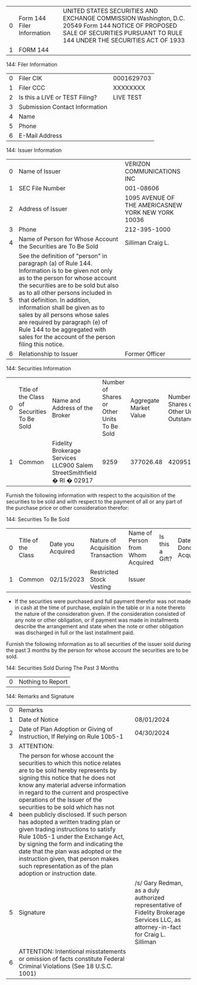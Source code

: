 
|    |                            |                                                                                                                                                                              |
|---:|:---------------------------|:-----------------------------------------------------------------------------------------------------------------------------------------------------------------------------|
|  0 | Form 144 Filer Information | UNITED STATES SECURITIES AND EXCHANGE COMMISSION Washington, D.C. 20549 Form 144 NOTICE OF PROPOSED SALE OF SECURITIES PURSUANT TO RULE 144 UNDER THE SECURITIES ACT OF 1933 |
|  1 | FORM 144                   |                                                                                                                                                                              |


144: Filer Information

|    |                                |            |
|---:|:-------------------------------|:-----------|
|  0 | Filer CIK                      | 0001629703 |
|  1 | Filer CCC                      | XXXXXXXX   |
|  2 | Is this a LIVE or TEST Filing? | LIVE TEST  |
|  3 | Submission Contact Information |            |
|  4 | Name                           |            |
|  5 | Phone                          |            |
|  6 | E-Mail Address                 |            |
 
144: Issuer Information

|    |                                                                                                                                                                                                                                                                                                                                                                                                                                        |                                                    |
|---:|:---------------------------------------------------------------------------------------------------------------------------------------------------------------------------------------------------------------------------------------------------------------------------------------------------------------------------------------------------------------------------------------------------------------------------------------|:---------------------------------------------------|
|  0 | Name of Issuer                                                                                                                                                                                                                                                                                                                                                                                                                         | VERIZON COMMUNICATIONS INC                         |
|  1 | SEC File Number                                                                                                                                                                                                                                                                                                                                                                                                                        | 001-08606                                          |
|  2 | Address of Issuer                                                                                                                                                                                                                                                                                                                                                                                                                      | 1095 AVENUE OF THE AMERICASNEW YORK NEW YORK 10036 |
|  3 | Phone                                                                                                                                                                                                                                                                                                                                                                                                                                  | 212-395-1000                                       |
|  4 | Name of Person for Whose Account the Securities are To Be Sold                                                                                                                                                                                                                                                                                                                                                                         | Silliman Craig L.                                  |
|  5 | See the definition of "person" in paragraph (a) of Rule 144. Information is to be given not only as to the person for whose account the securities are to be sold but also as to all other persons included in that definition. In addition, information shall be given as to sales by all persons whose sales are required by paragraph (e) of Rule 144 to be aggregated with sales for the account of the person filing this notice. |                                                    |
|  6 | Relationship to Issuer                                                                                                                                                                                                                                                                                                                                                                                                                 | Former Officer                                     |

144: Securities Information


|    |                                             |                                                                        |                                            |                        |                                             |                          |                              |
|---:|:--------------------------------------------|:-----------------------------------------------------------------------|:-------------------------------------------|:-----------------------|:--------------------------------------------|:-------------------------|:-----------------------------|
|  0 | Title of the Class of Securities To Be Sold | Name and Address of the Broker                                         | Number of Shares or Other Units To Be Sold | Aggregate Market Value | Number of Shares or Other Units Outstanding | Approximate Date of Sale | Name the Securities Exchange |
|  1 | Common                                      | Fidelity Brokerage Services LLC900 Salem StreetSmithfield � RI � 02917 | 9259                                       | 377026.48              | 4209519996                                  | 08/01/2024               | NYSE                         |

 Furnish the following information with respect to the acquisition of the securities to be sold and with respect to the payment of all or any part of the purchase price or other consideration therefor: 

144: Securities To Be Sold


|    |                    |                   |                                   |                                   |                 |                     |                               |                 |                     |
|---:|:-------------------|:------------------|:----------------------------------|:----------------------------------|:----------------|:--------------------|:------------------------------|:----------------|:--------------------|
|  0 | Title of the Class | Date you Acquired | Nature of Acquisition Transaction | Name of Person from Whom Acquired | Is this a Gift? | Date Donor Acquired | Amount of Securities Acquired | Date of Payment | Nature of Payment * |
|  1 | Common             | 02/15/2023        | Restricted Stock Vesting          | Issuer                            |                 |                     | 9259                          | 02/15/2023      | Compensation        |

* If the securities were purchased and full payment therefor was not made in cash at the time of purchase, explain in the table or in a note thereto the nature of the consideration given. If the consideration consisted of any note or other obligation, or if payment was made in installments describe the arrangement and state when the note or other obligation was discharged in full or the last installment paid. 




 Furnish the following information as to all securities of the issuer sold during the past 3 months by the person for whose account the securities are to be sold. 

144: Securities Sold During The Past 3 Months


|    |                   |
|---:|:------------------|
|  0 | Nothing to Report |


144: Remarks and Signature

|    |                                                                                                                                                                                                                                                                                                                                                                                                                                                                                                                                                                                                                                                 |                                                                                                                                    |
|---:|:------------------------------------------------------------------------------------------------------------------------------------------------------------------------------------------------------------------------------------------------------------------------------------------------------------------------------------------------------------------------------------------------------------------------------------------------------------------------------------------------------------------------------------------------------------------------------------------------------------------------------------------------|:-----------------------------------------------------------------------------------------------------------------------------------|
|  0 | Remarks                                                                                                                                                                                                                                                                                                                                                                                                                                                                                                                                                                                                                                         |                                                                                                                                    |
|  1 | Date of Notice                                                                                                                                                                                                                                                                                                                                                                                                                                                                                                                                                                                                                                  | 08/01/2024                                                                                                                         |
|  2 | Date of Plan Adoption or Giving of Instruction, If Relying on Rule 10b5-1                                                                                                                                                                                                                                                                                                                                                                                                                                                                                                                                                                       | 04/30/2024                                                                                                                         |
|  3 | ATTENTION:                                                                                                                                                                                                                                                                                                                                                                                                                                                                                                                                                                                                                                      |                                                                                                                                    |
|  4 | The person for whose account the securities to which this notice relates are to be sold hereby represents by signing this notice that he does not know any material adverse information in regard to the current and prospective operations of the Issuer of the securities to be sold which has not been publicly disclosed. If such person has adopted a written trading plan or given trading instructions to satisfy Rule 10b5-1 under the Exchange Act, by signing the form and indicating the date that the plan was adopted or the instruction given, that person makes such representation as of the plan adoption or instruction date. |                                                                                                                                    |
|  5 | Signature                                                                                                                                                                                                                                                                                                                                                                                                                                                                                                                                                                                                                                       | /s/ Gary Redman, as a duly authorized representative of Fidelity Brokerage Services LLC, as attorney-in-fact for Craig L. Silliman |
|  6 | ATTENTION: Intentional misstatements or omission of facts constitute Federal Criminal Violations (See 18 U.S.C. 1001)                                                                                                                                                                                                                                                                                                                                                                                                                                                                                                                           |                                                                                                                                    |

